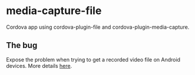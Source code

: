 # media-capture-file
Cordova app using cordova-plugin-file and cordova-plugin-media-capture.

## The bug
Expose the problem when trying to get a recorded video file on Android devices. More details [here](https://github.com/apache/cordova-plugin-file/issues/348).
